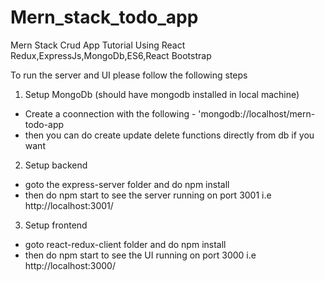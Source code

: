 # Mern_stack_todo_app
Mern Stack Crud App Tutorial Using React Redux,ExpressJs,MongoDb,ES6,React Bootstrap

To run the server and UI please follow the following steps

1) Setup MongoDb (should have mongodb installed in local machine)
- Create a coonnection with the following - 'mongodb://localhost/mern-todo-app
- then you can do create update delete functions directly from db if you want

2) Setup backend
- goto the express-server folder and do npm install
- then do npm start to see the server running on port 3001 i.e http://localhost:3001/

3) Setup frontend
- goto react-redux-client folder and do npm install
- then do npm start to see the UI running on port 3000 i.e http://localhost:3000/

